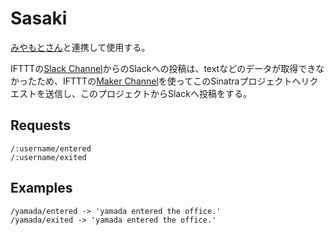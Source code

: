 # Sasaki

[みやもとさん](https://github.com/karappo/miyamoto)と連携して使用する。

IFTTTの[Slack Channel](https://ifttt.com/slack)からのSlackへの投稿は、textなどのデータが取得できなかったため、IFTTTの[Maker Channel](https://ifttt.com/maker)を使ってこのSinatraプロジェクトへリクエストを送信し、このプロジェクトからSlackへ投稿をする。

## Requests

```
/:username/entered
/:username/exited
```

## Examples

```
/yamada/entered -> 'yamada entered the office.'
/yamada/exited -> 'yamada entered the office.'
```